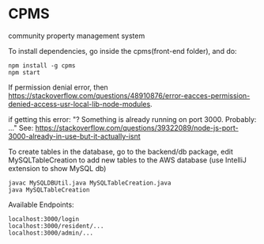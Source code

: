 # CPMS
community property management system

To install dependencies, go inside the cpms(front-end folder), and do:

```
npm install -g cpms
npm start
```

If permission denial error, then https://stackoverflow.com/questions/48910876/error-eacces-permission-denied-access-usr-local-lib-node-modules.

if getting this error: "? Something is already running on port 3000. Probably: ..." See:
https://stackoverflow.com/questions/39322089/node-js-port-3000-already-in-use-but-it-actually-isnt


To create tables in the database, go to the backend/db package,
edit MySQLTableCreation to add new tables to the AWS database (use IntelliJ extension to show MySQL db)
```
javac MySQLDBUtil.java MySQLTableCreation.java
java MySQLTableCreation
```

Available Endpoints:
```
localhost:3000/login
localhost:3000/resident/...
localhost:3000/admin/...
```

